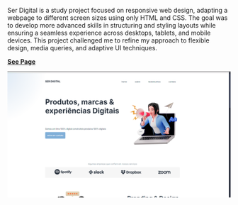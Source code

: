 Ser Digital is a study project focused on responsive web design, adapting a webpage to different screen sizes using only HTML and CSS. The goal was to develop more advanced skills in structuring and styling layouts while ensuring a seamless experience across desktops, tablets, and mobile devices. This project challenged me to refine my approach to flexible design, media queries, and adaptive UI techniques.

**[See Page](https://luigineryproject9.netlify.app)**  

![serdigital](imagens/image1.png)
